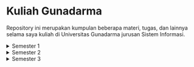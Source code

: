 # Kuliah Gunadarma 
Repository ini merupakan kumpulan beberapa materi, tugas, dan lainnya selama saya kuliah di Universitas Gunadarma jurusan Sistem Informasi.

<details>
  <summary>Semester 1</summary>
  
  - [Algoritma & Pemrograman 1](Semester%201/README.md)
  - [Fisika & Kimia Dasar 1](Semester%201/README.md)
  - [Ilmu Sosial Dasar](Semester%201/README.md)
  - [Matematika Dasar 1](Semester%201/README.md)
  - [Pendidikan Pancasila](Semester%201/README.md)
  - [Pengantar Bisnis dan Ekonomi Digital](Semester%201/README.md)
  - [Pengantar Teknologi Informasi 1](Semester%201/README.md)

</details>

<details>
  <summary>Semester 2</summary>

  - [Algoritma & Pemrograman 2](Semester%202/README.md)
  - [Bahasa Inggris 2](Semester%202/README.md)
  - [Ilmu Budaya Dasar](Semester%202/README.md)
  - [Konsep Sistem Informasi](Semester%202/README.md)
  - [Matematika Dasar 2](Semester%202/README.md)
  - [Pendidikan Agama Islam](Semester%202/README.md)
  - [Pendidikan Kewarganegaraan](Semester%202/README.md)
  - [Teori Organisasi Umum](Semester%202/README.md)

</details>

<details>
  <summary>Semester 3</summary>
  
  - [Inovasi Sistem Info. & Tekn.Inf. Modern](Semester%203/README.md)
  - [Manajemen & Sistem Inf. Manajemen 1](Semester%203/README.md)
  - [Sistem Basis Data 1](Semester%203/README.md)
  - [Matematika Lanjut 1](Semester%203/README.md)
  - [Matematika Sistem Informasi 1](Semester%203/README.md)
  - [Teknik Pemrograman Terstruktur](Semester%203/README.md)
  - [Pengantar Organisasi & Arsitektur Komp.](Semester%203/README.md)
  - [Struktur dan Organisasi Data](Semester%203/README.md)

</details>
